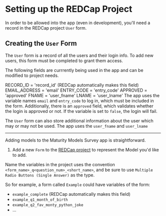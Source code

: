 # Setting up the REDCap Project

In order to be allowed into the app (even in development), you'll need a record in the REDCap project `User` form.

## Creating the `User` Form

The `User` form is a record of all the users and their login info. To add new users, this form must be completed to grant them access.

The following fields are currrently being used in the app and can be modified to project needs.

RECORD_ID = 'record_id' (REDCap automatically makes this field)
EMAIL_ADDRESS = 'email'
ENTRY_CODE = 'entry_code'
APPROVED = 'approved'
FNAME = 'user_fname'
LNAME = 'user_lname'
The app uses the variable names `email` and `entry_code` to log in, which must be included in the form.
Additionally, there is an `approved` field, which validates whether the login is approved or not. If the variable is set to `false`, the login will fail.

The `User` form can also store additional information about the user which may or may not be used.
The app uses the `user_fname` and `user_lname`


-------

Adding models to the Maturity Models Survey app is straightforward.

1. Add a new `Form` to the [REDCap project](https://rcdev.iths.org/redcap_v9.4.2/Design/online_designer.php?pid=277) to represent the Model you'd like to add. 

Name the variables in the project uses the convention `<form_name>_q<question_num>_<short_name>`, and be sure to use `Multiple Radio Buttons (Single Answer)` as the type.

So for example, a form called `Example` could have variables of the form:
- `example_complete` (REDCap automatically makes this field)
- `example_q1_month_of_birth`
- `example_q2_fav_monty_python_joke`
- ...
